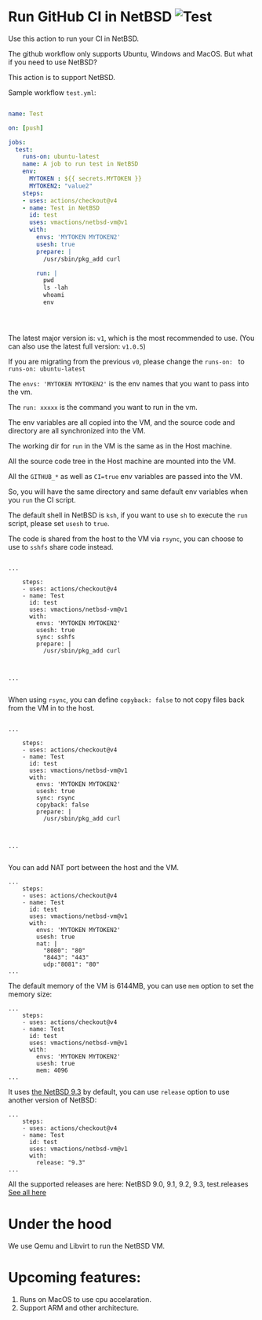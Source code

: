 # Run GitHub CI in NetBSD ![Test](https://github.com/vmactions/netbsd-vm/workflows/Test/badge.svg)

Use this action to run your CI in NetBSD.

The github workflow only supports Ubuntu, Windows and MacOS. But what if you need to use NetBSD?

This action is to support NetBSD.


Sample workflow `test.yml`:

```yml

name: Test

on: [push]

jobs:
  test:
    runs-on: ubuntu-latest
    name: A job to run test in NetBSD
    env:
      MYTOKEN : ${{ secrets.MYTOKEN }}
      MYTOKEN2: "value2"
    steps:
    - uses: actions/checkout@v4
    - name: Test in NetBSD
      id: test
      uses: vmactions/netbsd-vm@v1
      with:
        envs: 'MYTOKEN MYTOKEN2'
        usesh: true
        prepare: |
          /usr/sbin/pkg_add curl

        run: |
          pwd
          ls -lah
          whoami
          env





```


The latest major version is: `v1`, which is the most recommended to use. (You can also use the latest full version: `v1.0.5`)  


If you are migrating from the previous `v0`, please change the `runs-on: ` to `runs-on: ubuntu-latest`


The `envs: 'MYTOKEN MYTOKEN2'` is the env names that you want to pass into the vm.

The `run: xxxxx`  is the command you want to run in the vm.

The env variables are all copied into the VM, and the source code and directory are all synchronized into the VM.

The working dir for `run` in the VM is the same as in the Host machine.

All the source code tree in the Host machine are mounted into the VM.

All the `GITHUB_*` as well as `CI=true` env variables are passed into the VM.

So, you will have the same directory and same default env variables when you `run` the CI script.

The default shell in NetBSD is `ksh`, if you want to use `sh` to execute the `run` script, please set `usesh` to `true`.

The code is shared from the host to the VM via `rsync`, you can choose to use to `sshfs` share code instead.


```

...

    steps:
    - uses: actions/checkout@v4
    - name: Test
      id: test
      uses: vmactions/netbsd-vm@v1
      with:
        envs: 'MYTOKEN MYTOKEN2'
        usesh: true
        sync: sshfs
        prepare: |
          /usr/sbin/pkg_add curl



...


```


When using `rsync`,  you can define `copyback: false` to not copy files back from the VM in to the host.


```

...

    steps:
    - uses: actions/checkout@v4
    - name: Test
      id: test
      uses: vmactions/netbsd-vm@v1
      with:
        envs: 'MYTOKEN MYTOKEN2'
        usesh: true
        sync: rsync
        copyback: false
        prepare: |
          /usr/sbin/pkg_add curl



...


```



You can add NAT port between the host and the VM.

```
...
    steps:
    - uses: actions/checkout@v4
    - name: Test
      id: test
      uses: vmactions/netbsd-vm@v1
      with:
        envs: 'MYTOKEN MYTOKEN2'
        usesh: true
        nat: |
          "8080": "80"
          "8443": "443"
          udp:"8081": "80"
...
```


The default memory of the VM is 6144MB, you can use `mem` option to set the memory size:

```
...
    steps:
    - uses: actions/checkout@v4
    - name: Test
      id: test
      uses: vmactions/netbsd-vm@v1
      with:
        envs: 'MYTOKEN MYTOKEN2'
        usesh: true
        mem: 4096
...
```



It uses [the NetBSD 9.3](conf/default.release.conf) by default, you can use `release` option to use another version of NetBSD:

```
...
    steps:
    - uses: actions/checkout@v4
    - name: Test
      id: test
      uses: vmactions/netbsd-vm@v1
      with:
        release: "9.3"
...
```

All the supported releases are here: NetBSD  9.0, 9.1, 9.2, 9.3, test.releases [See all here](conf)


# Under the hood

We use Qemu and Libvirt to run the NetBSD VM.




# Upcoming features:

1. Runs on MacOS to use cpu accelaration.
2. Support ARM and other architecture.




